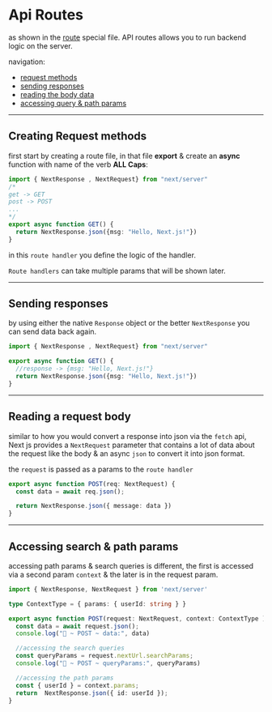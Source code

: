 # Api Routes

as shown in the [route](SpecialFiles.md#route) special file. API routes allows you to run backend logic on the server.

navigation:

- [request methods](#request-methods)
- [sending responses](#sending-responses)
- [reading the body data](#reading-a-request-body)
- [accessing query & path params](#accessing-search--path-params)

---

## Creating Request methods

first start by creating a route file, in that file **export** & create an **async** function with name of the verb **ALL Caps**:

```typescript
import { NextResponse , NextRequest} from "next/server"
/*
get -> GET
post -> POST
...
*/
export async function GET() {
  return NextResponse.json({msg: "Hello, Next.js!"})
}
```

in this `route handler` you define the logic of the handler.

`Route handlers` can take multiple params that will be shown later.

---

## Sending responses

by using either the native `Response` object or the better `NextResponse` you can send data back again.

```typescript
import { NextResponse , NextRequest} from "next/server"

export async function GET() {
  //response -> {msg: "Hello, Next.js!"}
  return NextResponse.json({msg: "Hello, Next.js!"})
}
```

---

## Reading a request body

similar to how you would convert a response into json via the `fetch` api, Next js provides a `NextRequest` parameter that contains a lot of data about the request like the body & an async `json` to convert it into json format.

the `request` is passed as a params to the `route handler`

```typescript
export async function POST(req: NextRequest) {
  const data = await req.json();

  return NextResponse.json({ message: data })
}
```

---

## Accessing search & path params

accessing path params & search queries is different, the first is accessed via a second param `context` & the later is in the request param.

```typescript
import { NextResponse, NextRequest } from 'next/server'

type ContextType = { params: { userId: string } }

export async function POST(request: NextRequest, context: ContextType ) {
  const data = await request.json();
  console.log("🚀 ~ POST ~ data:", data)

  //accessing the search queries
  const queryParams = request.nextUrl.searchParams;
  console.log("🚀 ~ POST ~ queryParams:", queryParams)

  //accessing the path params
  const { userId } = context.params;
  return  NextResponse.json({ id: userId });
}

```
